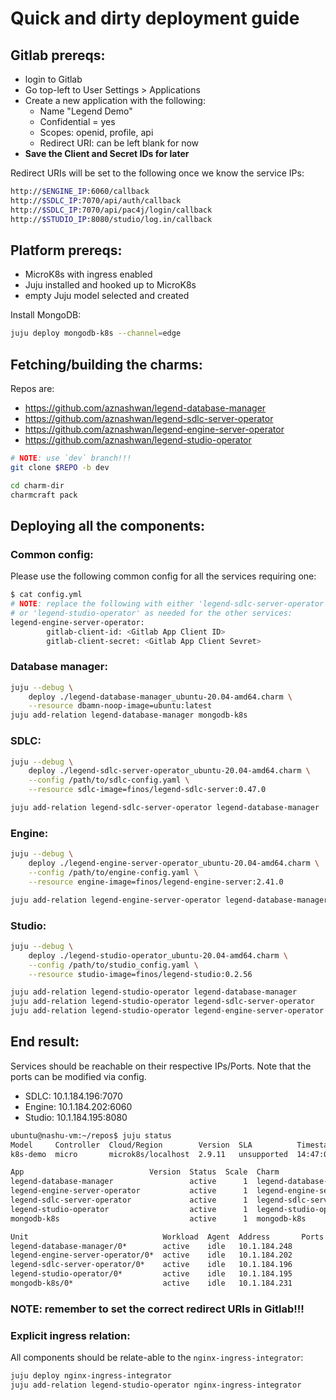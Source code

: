 # Quick and dirty deployment guide

## Gitlab prereqs:

* login to Gitlab
* Go top-left to User Settings > Applications
* Create a new application with the following:
  - Name "Legend Demo"
  - Confidential = yes
  - Scopes:  openid, profile, api
  - Redirect URI: can be left blank for now
* __Save the Client and Secret IDs for later__

Redirect URIs will be set to the following once we know the service IPs:
```bash
http://$ENGINE_IP:6060/callback
http://$SDLC_IP:7070/api/auth/callback
http://$SDLC_IP:7070/api/pac4j/login/callback
http://$STUDIO_IP:8080/studio/log.in/callback
```

## Platform prereqs:

* MicroK8s with ingress enabled
* Juju installed and hooked up to MicroK8s
* empty Juju model selected and created

Install MongoDB:
```bash
juju deploy mongodb-k8s --channel=edge
```

## Fetching/building the charms:

Repos are:
* https://github.com/aznashwan/legend-database-manager
* https://github.com/aznashwan/legend-sdlc-server-operator
* https://github.com/aznashwan/legend-engine-server-operator
* https://github.com/aznashwan/legend-studio-operator

```bash
# NOTE: use `dev` branch!!!
git clone $REPO -b dev

cd charm-dir
charmcraft pack
```

## Deploying all the components:

### Common config:
Please use the following common config for all the services requiring one:
```bash
$ cat config.yml
# NOTE: replace the following with either 'legend-sdlc-server-operator'
# or 'legend-studio-operator' as needed for the other services:
legend-engine-server-operator:
        gitlab-client-id: <Gitlab App Client ID>
        gitlab-client-secret: <Gitlab App Client Sevret>
```

### Database manager:
```bash
juju --debug \
	deploy ./legend-database-manager_ubuntu-20.04-amd64.charm \
	--resource dbamn-noop-image=ubuntu:latest
juju add-relation legend-database-manager mongodb-k8s
```

### SDLC:
```bash
juju --debug \
	deploy ./legend-sdlc-server-operator_ubuntu-20.04-amd64.charm \
	--config /path/to/sdlc-config.yaml \
	--resource sdlc-image=finos/legend-sdlc-server:0.47.0

juju add-relation legend-sdlc-server-operator legend-database-manager
```

### Engine:
```bash
juju --debug \
	deploy ./legend-engine-server-operator_ubuntu-20.04-amd64.charm \
	--config /path/to/engine-config.yaml \
	--resource engine-image=finos/legend-engine-server:2.41.0

juju add-relation legend-engine-server-operator legend-database-manager
```

### Studio:
```bash
juju --debug \
	deploy ./legend-studio-operator_ubuntu-20.04-amd64.charm \
	--config /path/to/studio_config.yaml \
	--resource studio-image=finos/legend-studio:0.2.56

juju add-relation legend-studio-operator legend-database-manager
juju add-relation legend-studio-operator legend-sdlc-server-operator
juju add-relation legend-studio-operator legend-engine-server-operator
```

## End result:

Services should be reachable on their respective IPs/Ports.
Note that the ports can be modified via config.

* SDLC: 10.1.184.196:7070
* Engine: 10.1.184.202:6060
* Studio: 10.1.184.195:8080

```bash
ubuntu@nashu-vm:~/repos$ juju status
Model     Controller  Cloud/Region        Version  SLA          Timestamp
k8s-demo  micro       microk8s/localhost  2.9.11   unsupported  14:47:07Z

App                            Version  Status  Scale  Charm                          Store     Channel  Rev  OS          Address         Message
legend-database-manager                 active      1  legend-database-manager        local               17  kubernetes  10.152.183.26
legend-engine-server-operator           active      1  legend-engine-server-operator  local               12  kubernetes  10.152.183.156
legend-sdlc-server-operator             active      1  legend-sdlc-server-operator    local               39  kubernetes  10.152.183.48
legend-studio-operator                  active      1  legend-studio-operator         local                8  kubernetes  10.152.183.221
mongodb-k8s                             active      1  mongodb-k8s                    charmhub  edge       2  kubernetes  10.152.183.132

Unit                              Workload  Agent  Address       Ports  Message
legend-database-manager/0*        active    idle   10.1.184.248         Ready to be related to Legend components.
legend-engine-server-operator/0*  active    idle   10.1.184.202         Engine service has been started.
legend-sdlc-server-operator/0*    active    idle   10.1.184.196         SDLC service has been started.
legend-studio-operator/0*         active    idle   10.1.184.195         Studio service has been started.
mongodb-k8s/0*                    active    idle   10.1.184.231
```

### NOTE: remember to set the correct redirect URIs in Gitlab!!!

### Explicit ingress relation:
All components should be relate-able to the `nginx-ingress-integrator`:
```bash
juju deploy nginx-ingress-integrator
juju add-relation legend-studio-operator nginx-ingress-integrator
```
